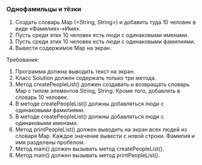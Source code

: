 
### Однофамильцы и тёзки

1. Создать словарь Map (<String, String>) и добавить туда 10 человек в виде «Фамилия»-«Имя».
2. Пусть среди этих 10 человек есть люди с одинаковыми именами.
3. Пусть среди этих 10 человек есть люди с одинаковыми фамилиями.
4. Вывести содержимое Map на экран.


Требования:
1.	Программа должна выводить текст на экран.
2.	Класс Solution должен содержать только три метода.
3.	Метод createPeopleList() должен создавать и возвращать словарь Map с типом элементов String, String. Кроме того, добавлять в словарь 10 человек.
4.	В методе createPeopleList() должны добавляться люди с одинаковыми фамилиями.
5.	В методе createPeopleList() должны добавляться люди с одинаковыми именами.
6.	Метод printPeopleList() должен выводить на экран всех людей из словаря Map. Каждое значение вывести с новой строки. Фамилия и имя разделены пробелом.
7.	Метод main() должен вызывать метод createPeopleList().
8.	Метод main() должен вызывать метод printPeopleList().


